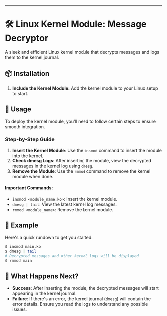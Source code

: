 ---
# 🛠 Linux Kernel Module: Message Decryptor

A sleek and efficient Linux kernel module that decrypts messages and logs them to the kernel journal.

## 📦 Installation

1. **Include the Kernel Module:** Add the kernel module to your Linux setup to start.

## 🚀 Usage

To deploy the kernel module, you'll need to follow certain steps to ensure smooth integration.

### Step-by-Step Guide

1. **Insert the Kernel Module**: Use the `insmod` command to insert the module into the kernel.
2. **Check dmesg Logs**: After inserting the module, view the decrypted messages in the kernel log using `dmesg`.
3. **Remove the Module**: Use the `rmmod` command to remove the kernel module when done.

#### Important Commands:

- `insmod <module_name.ko>`: Insert the kernel module.
- `dmesg | tail`: View the latest kernel log messages.
- `rmmod <module_name>`: Remove the kernel module.

## 📝 Example

Here's a quick rundown to get you started:

```bash
$ insmod main.ko
$ dmesg | tail
# Decrypted messages and other kernel logs will be displayed
$ rmmod main
```

## 🎯 **What Happens Next?**
- **Success**: After inserting the module, the decrypted messages will start appearing in the kernel journal.
- **Failure**: If there's an error, the kernel journal (`dmesg`) will contain the error details. Ensure you read the logs to understand any possible issues.